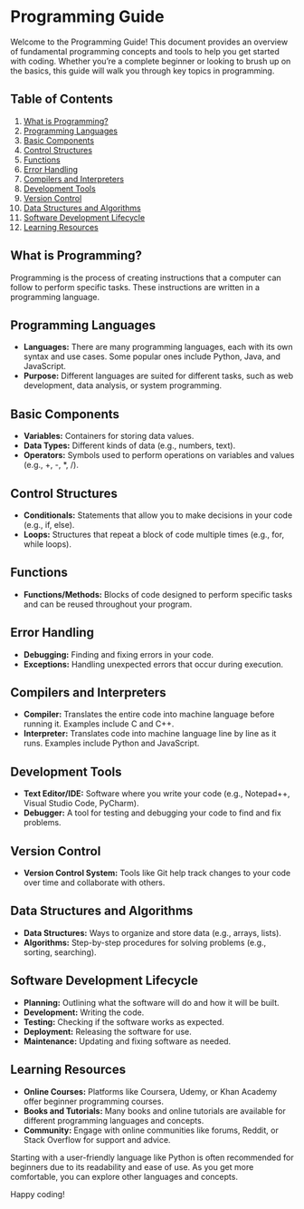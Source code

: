 # Programming Guide

Welcome to the Programming Guide! This document provides an overview of fundamental programming concepts and tools to help you get started with coding. Whether you’re a complete beginner or looking to brush up on the basics, this guide will walk you through key topics in programming.

## Table of Contents

1. [What is Programming?](#what-is-programming)
2. [Programming Languages](#programming-languages)
3. [Basic Components](#basic-components)
4. [Control Structures](#control-structures)
5. [Functions](#functions)
6. [Error Handling](#error-handling)
7. [Compilers and Interpreters](#compilers-and-interpreters)
8. [Development Tools](#development-tools)
9. [Version Control](#version-control)
10. [Data Structures and Algorithms](#data-structures-and-algorithms)
11. [Software Development Lifecycle](#software-development-lifecycle)
12. [Learning Resources](#learning-resources)

## What is Programming?

Programming is the process of creating instructions that a computer can follow to perform specific tasks. These instructions are written in a programming language.

## Programming Languages

- **Languages:** There are many programming languages, each with its own syntax and use cases. Some popular ones include Python, Java, and JavaScript.
- **Purpose:** Different languages are suited for different tasks, such as web development, data analysis, or system programming.

## Basic Components

- **Variables:** Containers for storing data values.
- **Data Types:** Different kinds of data (e.g., numbers, text).
- **Operators:** Symbols used to perform operations on variables and values (e.g., +, -, *, /).

## Control Structures

- **Conditionals:** Statements that allow you to make decisions in your code (e.g., if, else).
- **Loops:** Structures that repeat a block of code multiple times (e.g., for, while loops).

## Functions

- **Functions/Methods:** Blocks of code designed to perform specific tasks and can be reused throughout your program.

## Error Handling

- **Debugging:** Finding and fixing errors in your code.
- **Exceptions:** Handling unexpected errors that occur during execution.

## Compilers and Interpreters

- **Compiler:** Translates the entire code into machine language before running it. Examples include C and C++.
- **Interpreter:** Translates code into machine language line by line as it runs. Examples include Python and JavaScript.

## Development Tools

- **Text Editor/IDE:** Software where you write your code (e.g., Notepad++, Visual Studio Code, PyCharm).
- **Debugger:** A tool for testing and debugging your code to find and fix problems.

## Version Control

- **Version Control System:** Tools like Git help track changes to your code over time and collaborate with others.

## Data Structures and Algorithms

- **Data Structures:** Ways to organize and store data (e.g., arrays, lists).
- **Algorithms:** Step-by-step procedures for solving problems (e.g., sorting, searching).

## Software Development Lifecycle

- **Planning:** Outlining what the software will do and how it will be built.
- **Development:** Writing the code.
- **Testing:** Checking if the software works as expected.
- **Deployment:** Releasing the software for use.
- **Maintenance:** Updating and fixing software as needed.

## Learning Resources

- **Online Courses:** Platforms like Coursera, Udemy, or Khan Academy offer beginner programming courses.
- **Books and Tutorials:** Many books and online tutorials are available for different programming languages and concepts.
- **Community:** Engage with online communities like forums, Reddit, or Stack Overflow for support and advice.

Starting with a user-friendly language like Python is often recommended for beginners due to its readability and ease of use. As you get more comfortable, you can explore other languages and concepts.

Happy coding!
